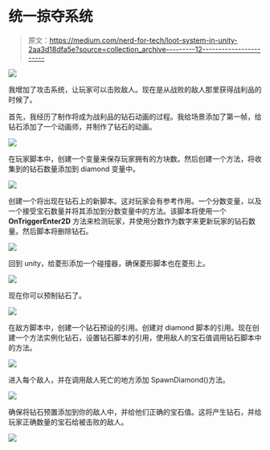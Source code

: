 # 统一掠夺系统

> 原文：<https://medium.com/nerd-for-tech/loot-system-in-unity-2aa3d18dfa5e?source=collection_archive---------12----------------------->

![](img/51e65d90190c1c31581147cea64f345e.png)

我增加了攻击系统，让玩家可以击败敌人。现在是从战败的敌人那里获得战利品的时候了。

首先，我经历了制作将成为战利品的钻石动画的过程。我给场景添加了第一帧，给钻石添加了一个动画师，并制作了钻石的动画。

![](img/4449ff891bfbb71ef8157a2b1e52b301.png)

在玩家脚本中，创建一个变量来保存玩家拥有的方块数。然后创建一个方法，将收集到的钻石数量添加到 diamond 变量中。

![](img/4557d47cdd474e2e7c182893ec2966d6.png)

创建一个将出现在钻石上的新脚本。这对玩家会有参考作用。一个分数变量，以及一个接受宝石数量并将其添加到分数变量中的方法。该脚本将使用一个 **OnTriggerEnter2D** 方法来检测玩家，并使用分数作为数字来更新玩家的钻石数量。然后脚本将删除钻石。

![](img/6b1a0839ff06402f543b4ff8e1c9a8b4.png)

回到 unity，给菱形添加一个碰撞器，确保菱形脚本也在菱形上。

![](img/56b26ceb0acf9ca95af65005c1b74e65.png)

现在你可以预制钻石了。

![](img/bdbe1bd3994df48f2081bfbdaf1547b7.png)

在敌方脚本中，创建一个钻石预设的引用。创建对 diamond 脚本的引用。现在创建一个方法实例化钻石，设置钻石脚本的引用，使用敌人的宝石值调用钻石脚本中的方法。

![](img/5edc617bffe7791f89a9214843fb2132.png)

进入每个敌人，并在调用敌人死亡的地方添加 SpawnDiamond()方法。

![](img/23fd9e967e24019d3cc26a894cacae63.png)

确保将钻石预置添加到你的敌人中，并给他们正确的宝石值。这将产生钻石，并给玩家正确数量的宝石给被击败的敌人。

![](img/55e188f5b9d25aeb92cfae88d59f0ec5.png)